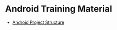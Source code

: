 
# Android Training Material

- [Android Project Structure](https://developer.android.com/studio/projects)
